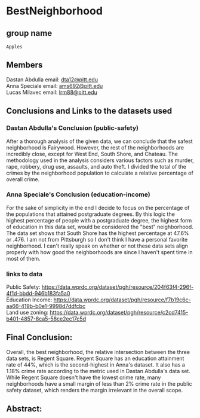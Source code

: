 # BestNeighborhood
## group name
    Apples
## Members
Dastan Abdulla
email: dta12@pitt.edu </br>
Anna Speciale
email: ams692@pitt.edu </br>
Lucas Milavec
email: lrm88@pitt.edu </br>
## Conclusions and Links to the datasets used
### Dastan Abdulla's Conclusion (public-safety)
After a thorough analysis of the given data, we can conclude that the safest neighborhood is Fairywood. However, the rest of the neighborhoods are incredibly close, except for West End, South Shore, and Chateau. The methodology used in the analysis considers various factors such as murder, rape, robbery, drug use, assaults, and auto theft. I divided the total of the crimes by the neighborhood population to calculate a relative percentage of overall crime.
### Anna Speciale's Conclusion (education-income)
For the sake of simplicity in the end I decide to focus on the percentage of the populations that attained postgraduate degrees. By this logic the highest percentage of people with a postgraduate degree, the highest form of education in this data set, would be considered the "best" neighborhood. The data set shows that South Shore has the highest percentage at 47.6% or .476. I am not from Pittsburgh so I don't think I have a personal favorite neighborhood. I can't really speak on whether or not these data sets align properly with how good the neighborhoods are since I haven't spent time in most of them.
### links to data
Public Safety: https://data.wprdc.org/dataset/pgh/resource/204f63f4-296f-4f1d-bbdd-946b183fa5a0 </br>
Education Income: https://data.wprdc.org/dataset/pgh/resource/f7b19c6c-aa66-419b-b0e1-9998d7ddfcbc </br>
Land use zoning: https://data.wprdc.org/dataset/pgh/resource/c2cd7415-b401-4857-8ca5-58ce2ec17c5d </br>
## Final Conclusion:
Overall, the best neighborhood, the relative intersection between the three data sets, is Regent Square. Regent Square has an education attainment rate of 44%, which is the second-highest in Anna's dataset. It also has a 1.18% crime rate according to the metric used in Dastan Abdulla's data set. While Regent Square doesn't have the lowest crime rate, many neighborhoods have a small margin of less than 2% crime rate in the public safety dataset, which renders the margin irrelevant in the overall scope.

## Abstract: 

